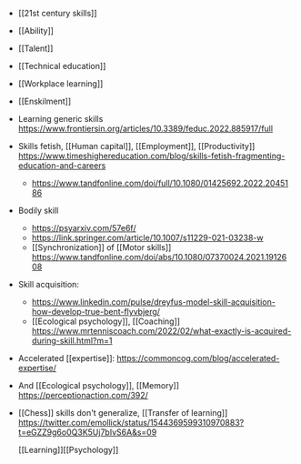 - [[21st century skills]]
- [[Ability]]
- [[Talent]]
- [[Technical education]]
- [[Workplace learning]]
- [[Enskilment]]
- Learning generic skills
  https://www.frontiersin.org/articles/10.3389/feduc.2022.885917/full
- Skills fetish, [[Human capital]],
  [[Employment]],
  [[Productivity]]
  https://www.timeshighereducation.com/blog/skills-fetish-fragmenting-education-and-careers
	- https://www.tandfonline.com/doi/full/10.1080/01425692.2022.2045186
- Bodily skill
	- https://psyarxiv.com/57e6f/
	- https://link.springer.com/article/10.1007/s11229-021-03238-w
	- [[Synchronization]] of  [[Motor skills]]
	  https://www.tandfonline.com/doi/abs/10.1080/07370024.2021.1912608
- Skill acquisition:
	- https://www.linkedin.com/pulse/dreyfus-model-skill-acquisition-how-develop-true-bent-flyvbjerg/
	- [[Ecological psychology]],
	  [[Coaching]]
	  https://www.mrtenniscoach.com/2022/02/what-exactly-is-acquired-during-skill.html?m=1
- Accelerated [[expertise]]:
  https://commoncog.com/blog/accelerated-expertise/
- And [[Ecological psychology]],
  [[Memory]] https://perceptionaction.com/392/
- [[Chess]] skills don't generalize,  [[Transfer of learning]]
  https://twitter.com/emollick/status/1544369599310970883?t=eGZZ9g6o0Q3K5Uj7bIvS6A&s=09
  
  [[Learning]][[Psychology]]